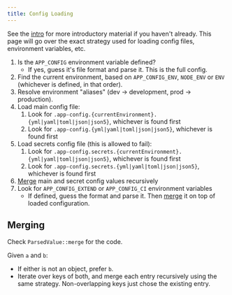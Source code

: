 ```yaml
---
title: Config Loading
---
```


See the [intro](./README.md) for more introductory material if you haven't already.
This page will go over the exact strategy used for loading config files, environment
variables, etc.

1. Is the `APP_CONFIG` environment variable defined?
    - If yes, guess it's file format and parse it. This is the full config.
2. Find the current environment, based on `APP_CONFIG_ENV`, `NODE_ENV` or `ENV` (whichever is defined, in that order).
3. Resolve environment "aliases" (dev -> development, prod -> production).
4. Load main config file:
    1. Look for `.app-config.{currentEnvironment}.{yml|yaml|toml|json|json5}`, whichever is found first
    2. Look for `.app-config.{yml|yaml|toml|json|json5}`, whichever is found first
5. Load secrets config file (this is allowed to fail):
    1. Look for `.app-config.secrets.{currentEnvironment}.{yml|yaml|toml|json|json5}`, whichever is found first
    2. Look for `.app-config.secrets.{yml|yaml|toml|json|json5}`, whichever is found first
6. [Merge](#merging) main and secret config values recursively
7. Look for `APP_CONFIG_EXTEND` or `APP_CONFIG_CI` environment variables
    - If defined, guess the format and parse it. Then [merge](#merging) it on top of loaded configuration.


## Merging
Check `ParsedValue::merge` for the code.

Given `a` and `b`:
- If either is not an object, prefer `b`.
- Iterate over keys of both, and merge each entry recursively using the same strategy. Non-overlapping keys just chose the existing entry.
